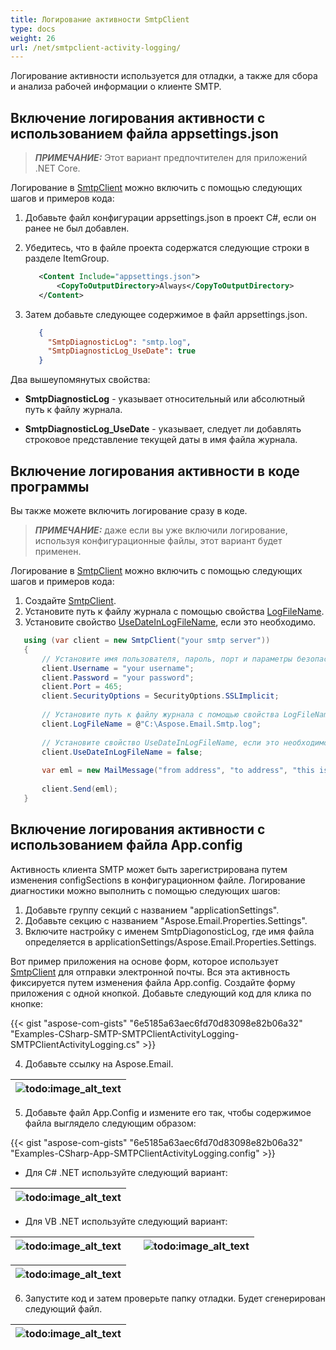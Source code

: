 ```yaml
---
title: Логирование активности SmtpClient
type: docs
weight: 26
url: /net/smtpclient-activity-logging/
---
```


Логирование активности используется для отладки, а также для сбора и анализа рабочей информации о клиенте SMTP.

## **Включение логирования активности с использованием файла appsettings.json**

> **_ПРИМЕЧАНИЕ:_** Этот вариант предпочтителен для приложений .NET Core.

Логирование в [SmtpClient](https://reference.aspose.com/email/net/aspose.email.clients.smtp/smtpclient/) можно включить с помощью следующих шагов и примеров кода:

1. Добавьте файл конфигурации appsettings.json в проект C#, если он ранее не был добавлен.
2. Убедитесь, что в файле проекта содержатся следующие строки в разделе ItemGroup.

   ```xml
      <Content Include="appsettings.json">
          <CopyToOutputDirectory>Always</CopyToOutputDirectory>
      </Content>
   ```

3. Затем добавьте следующее содержимое в файл appsettings.json.

   ```json
      {
        "SmtpDiagnosticLog": "smtp.log",
        "SmtpDiagnosticLog_UseDate": true
      }
   ```

Два вышеупомянутых свойства:

- **SmtpDiagnosticLog** - указывает относительный или абсолютный путь к файлу журнала.

- **SmtpDiagnosticLog_UseDate** - указывает, следует ли добавлять строковое представление текущей даты в имя файла журнала.

## **Включение логирования активности в коде программы**

Вы также можете включить логирование сразу в коде.

> **_ПРИМЕЧАНИЕ:_** даже если вы уже включили логирование, используя конфигурационные файлы, этот вариант будет применен.

Логирование в [SmtpClient](https://reference.aspose.com/email/net/aspose.email.clients.smtp/smtpclient/) можно включить с помощью следующих шагов и примеров кода:

1. Создайте [SmtpClient](https://reference.aspose.com/email/net/aspose.email.clients.smtp/smtpclient/).
2. Установите путь к файлу журнала с помощью свойства [LogFileName](https://reference.aspose.com/email/net/aspose.email.clients/emailclient/logfilename/).
3. Установите свойство [UseDateInLogFileName](https://reference.aspose.com/email/net/aspose.email.clients/emailclient/usedateinlogfilename/), если это необходимо.

```cs
   using (var client = new SmtpClient("your smtp server"))
   {
       // Установите имя пользователя, пароль, порт и параметры безопасности
       client.Username = "your username";
       client.Password = "your password";
       client.Port = 465;
       client.SecurityOptions = SecurityOptions.SSLImplicit;
   
       // Установите путь к файлу журнала с помощью свойства LogFileName.
       client.LogFileName = @"C:\Aspose.Email.Smtp.log";
       
       // Установите свойство UseDateInLogFileName, если это необходимо.
       client.UseDateInLogFileName = false;
   
       var eml = new MailMessage("from address", "to address", "this is a test subject", "this is a test body");
   
       client.Send(eml);
   }
```

## **Включение логирования активности с использованием файла App.config**

Активность клиента SMTP может быть зарегистрирована путем изменения configSections в конфигурационном файле. Логирование диагностики можно выполнить с помощью следующих шагов:

1. Добавьте группу секций с названием "applicationSettings".
2. Добавьте секцию с названием "Aspose.Email.Properties.Settings".
3. Включите настройку с именем SmtpDiagonosticLog, где имя файла определяется в applicationSettings/Aspose.Email.Properties.Settings.

Вот пример приложения на основе форм, которое использует [SmtpClient](https://apireference.aspose.com/email/net/aspose.email.clients.smtp/smtpclient) для отправки электронной почты. Вся эта активность фиксируется путем изменения файла App.config. Создайте форму приложения с одной кнопкой. Добавьте следующий код для клика по кнопке:

{{< gist "aspose-com-gists" "6e5185a63aec6fd70d83098e82b06a32" "Examples-CSharp-SMTP-SMTPClientActivityLogging-SMTPClientActivityLogging.cs" >}}

4. Добавьте ссылку на Aspose.Email.

|![todo:image_alt_text](utility-features-smtp-client_1.png)|
| :- |

5. Добавьте файл App.Config и измените его так, чтобы содержимое файла выглядело следующим образом:

{{< gist "aspose-com-gists" "6e5185a63aec6fd70d83098e82b06a32" "Examples-CSharp-App-SMTPClientActivityLogging.config" >}}

- Для C# .NET используйте следующий вариант:

|![todo:image_alt_text](utility-features-smtp-client_2.png)|
| :- |

- Для VB .NET используйте следующий вариант:

|![todo:image_alt_text](utility-features-smtp-client_2.png)| |![todo:image_alt_text](utility-features-smtp-client_4.png)|
| :- | :- | :- |

|![todo:image_alt_text](utility-features-smtp-client_5.png)|
| :- |

6. Запустите код и затем проверьте папку отладки. Будет сгенерирован следующий файл.

|![todo:image_alt_text](utility-features-smtp-client_6.png)|
| :- |